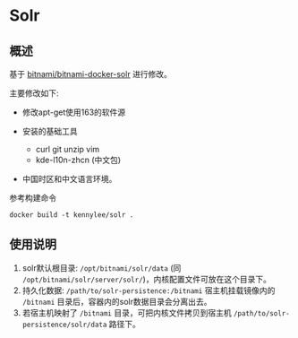 # Solr

## 概述

基于 [bitnami/bitnami-docker-solr](https://github.com/bitnami/bitnami-docker-solr/) 进行修改。

主要修改如下:

* 修改apt-get使用163的软件源
* 安装的基础工具

	* curl git unzip vim 
	* kde-l10n-zhcn (中文包)

* 中国时区和中文语言环境。

参考构建命令

```
docker build -t kennylee/solr .
```

## 使用说明

1. solr默认根目录: `/opt/bitnami/solr/data` (同 `/opt/bitnami/solr/server/solr/`)，内核配置文件可放在这个目录下。 
2. 持久化数据: `/path/to/solr-persistence:/bitnami` 宿主机挂载镜像内的 `/bitnami` 目录后，容器内的solr数据目录会分离出去。
3. 若宿主机映射了 `/bitnami` 目录，可把内核文件拷贝到宿主机 `/path/to/solr-persistence/solr/data` 路径下。
